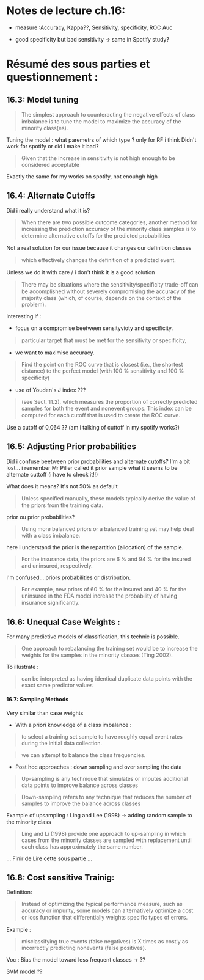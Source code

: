 # Notes de lecture ch.16:

- measure :Accuracy, Kappa??, Sensitivity, specificity, ROC Auc

- good specificity but bad sensitivity -> same in Spotify study?

# Résumé des sous parties et questionnement :

## 16.3: Model tuning 
> The simplest approach to counteracting the negative eﬀects of class imbalance is to tune the model to maximize the accuracy of the minority class(es).

Tuning the model : what paremetrs of which type ? only for RF i think
Didn't work for spotify or did i make it bad?

> Given that the increase in sensitivity is not high enough to be considered acceptable

Exactly the same for my works on spotify, not enouhgh high 

## 16.4: Alternate Cutoffs

Did i really understand what it is?

> When there are two possible outcome categories, another method for increasing the prediction accuracy of the minority class samples is to determine alternative cutoﬀs for the predicted probabilities

Not a real solution for our issue because it changes our definition classes 

> which eﬀectively changes the deﬁnition of a predicted event. 

Unless we do it with care / i don't think it is a good solution

> There may be situations where the sensitivity/speciﬁcity trade-oﬀ can be accomplished without severely compromising the accuracy of the majority class (which, of course, depends on the context of the problem).

Interesting if : 

- focus on a compromise beetween sensityvioty and specificity.
> particular target that must be met for the sensitivity or speciﬁcity,
- we want to maximise accuracy.
> Find the point on the ROC curve that is closest (i.e., the shortest distance) to the perfect model (with 100 % sensitivity and 100 % speciﬁcity)
- use of Youden's J index ???
> (see Sect. 11.2), which measures the proportion of correctly predicted samples
for both the event and nonevent groups. This index can be computed for each
cutoﬀ that is used to create the ROC curve.

Use a cutoff of 0,064 ?? (am i talking of cuttoff in my spotify works?)

## 16.5: Adjusting Prior probabilities 

Did i confuse beetween prior probabilities and alternate cutoffs? I'm a bit lost... i remember Mr Piller called it prior sample what it seems to be alternate cuttoff (i have to check it!!)

What does it means? It's not 50% as default 

> Unless speciﬁed manually, these models typically derive the value of the priors from the training data.

prior ou prior probabilities?

> Using more balanced priors or a balanced training set may help deal with a class imbalance.

here i understand the prior is the repartition (allocation) of the sample.

> For the insurance data, the priors are 6 % and 94 % for the insured and uninsured, respectively.

I'm confused... priors probabilities or distribution.

> For example, new priors of 60 % for the insured and 40 % for the uninsured in the FDA model increase the probability of having insurance signiﬁcantly.

## 16.6: Unequal Case Weights : 

For many predictive models of classification, this technic is possible. 

> One approach to rebalancing the training set would be to increase the weights for the samples in the minority classes (Ting 2002). 

To illustrate : 

>  can be interpreted as having identical duplicate data points with the exact same predictor values

#### 16.7: Sampling Methods

Very similar than case weights

- With a priori knowledge of a class imbalance : 

>  to select a training set sample to have roughly equal event rates during the initial data collection.

>  we can attempt to balance the class frequencies.

- Post hoc approaches : down sampling and over sampling the data

> Up-sampling is any technique that simulates or imputes additional data points to improve balance across classes

> Down-sampling refers to any technique that reduces the number of samples to improve the balance across classes

Example of upsampling : Ling and Lee (1998) -> adding random sample to the minority class

> Ling and Li (1998) provide one approach to up-sampling in which cases from the minority classes are sampled with replacement until each class has approximately the same number. 

... Finir de Lire cette sous partie ...

## 16.8: Cost sensitive Trainig:

Definition:

> Instead of optimizing the typical performance measure, such as accuracy or impurity, some models can alternatively optimize a cost or loss function that diﬀerentially weights speciﬁc types of errors.

Example : 

>  misclassifying true events (false negatives) is X times as costly as incorrectly predicting nonevents (false positives).

Voc : Bias the model toward less frequent classes  -> ??

SVM model ??
